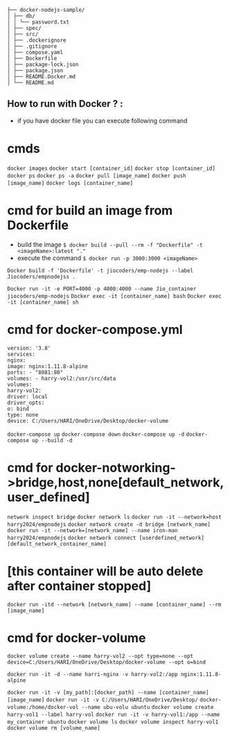 ```
├── docker-nodejs-sample/
│ ├── db/
│ │ └── password.txt
│ ├── spec/
│ ├── src/
│ ├── .dockerignore
│ ├── .gitignore
│ ├── compose.yaml
│ ├── Dockerfile
│ ├── package-lock.json
│ ├── package.json
│ ├── README.Docker.md
│ └── README.md
```

## How to run with Docker ? :

- if you have docker file you can execute following command

# cmds

```docker images```
```docker start [container_id]```
```docker stop [container_id]```
```docker ps```
```docker ps -a```
```docker pull [image_name]```
```docker push [image_name]```
```docker logs [container_name]```

# cmd for build an image from Dockerfile

- build the image
  ```$ docker build --pull --rm -f "Dockerfile" -t <imageName>:latest "." ```
- execute the command
  ```$ docker run -p 3000:3000 <imageName> ```

```Docker build -f 'Dockerfile' -t jiocoders/emp-nodejs --label Jiocoders/empnodejss .```

```Docker run -it -e PORT=4000 -p 4000:4000 --name Jio_container jiocoders/emp-nodejs```
```Docker exec -it [container_name] bash```
```Docker exec -it [container_name] sh```

# cmd for docker-compose.yml
```
version: '3.8'
services:
nginx:
image: nginx:1.11.8-alpine
ports: - "8081:80"
volumes: - harry-vol2:/usr/src/data
volumes:
harry-vol2:
driver: local
driver_opts:
o: bind
type: none
device: C:/Users/HARI/OneDrive/Desktop/docker-volume
```

```docker-compose up```
```docker-compose down```
```docker-compose up -d```
```docker-compose up --build -d```

# cmd for docker-notworking->bridge,host,none[default_network,user_defined]

```network inspect bridge```
```docker network ls```
```docker run -it --network=host harry2024/empnodejs```
```docker network create -d bridge [network_name]```
```docker run -it --network=[network_name] --name iron-man harry2024/empnodejs```
```docker network connect [userdefined_network] [default_network_container_name]```

# [this container will be auto delete after container stopped]

```docker run -itd --network [network_name] --name [container_name] --rm [image_name]```

# cmd for docker-volume

```docker volume create --name harry-vol2 --opt type=none --opt device=C:/Users/HARI/OneDrive/Desktop/docker-volume --opt o=bind```

```docker run -it -d --name harri-nginx -v harry-vol2:/app nginx:1.11.8-alpine```

```docker run -it -v [my_path]:[docker_path] --name [container_name] [image_name]```
```docker run -it -v C:/Users/HARI/OneDrive/Desktop/```
```docker-volume:/home/docker-vol --name ubu-volu ubuntu```
```docker volume create harry-vol1 --label harry-vol```
```docker run -it -v harry-vol1:/app --name my_container ubuntu```
```docker volume ls```
```docker volume inspect harry-vol1```
```docker volume rm [volume_name]```
